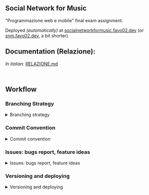 ## Social Network for Music

"Programmazione web e mobile" final exam assignment.

Deployed _(automatically)_ at [socialnetworkformusic.favo02.dev](https://socialnetworkformusic.favo02.dev) (or [snm.favo02.dev](https://snm.favo02.dev), a bit shorter).

## **Documentation (Relazione)**:

_In italian:_ [RELAZIONE.md](RELAZIONE.md)

<br>

## Workflow

### Branching Strategy

<details>
<summary>Branching strategy</summary>

> This project follows the [GitHubFlow](https://docs.github.com/en/get-started/quickstart/github-flow) branching strategy.

> Following is a summary of a typical GitHubFlow workflow.

##### Create a branch

Create a branch in your repository. The branch name should be short and descriptive, for example: `increase-test-timeout` or `add-code-of-conduct`.

- If a branch targets a specific issue **the name of the branch should begin with the issue_id** e.g. `123-fix-users-endpoint`.

##### Make changes

On your branch, make the desired changes to the repository, then commit and push your changes to your branch.

When committing your changes, make sure to follow the guidelines described in the <a href="#commits">commits section</a>.

##### Create a pull request

When you create a pull request, **include a summary of the changes** and what problem they solve.

> Pull requests are the final part of this workflow and they allow contributors to **review and share opinions on code** with each other. Furthermore such mechanism opens the doors to **automated workflow runs** (continuous integration).

##### When to pull request

- A pull request should only be opened when the work is *done* and ready for production.

- If a pull request doesn't pass every automated test, **it shouldn't be merged**, fix the problems and then push your fixes again until it passes.

##### Merge your pull request

Once your pull request is approved, merge your pull request. This will automatically merge your branch so that your changes appear on the default branch.

##### Delete your branch

After you merge your pull request, **delete your branch**.
  
</details>

### Commit Convention

<details>
<summary>Commit convention</summary>

> This project follow the [AngularJS commit-message convention](https://github.com/angular/angular/blob/main/CONTRIBUTING.md#-commit-message-format), this increases consistency and readability of commits but more importantly it eases the creation of version numbers.

> Following is a summary of the conventional commits strategy, modified to fit the needs of this project.

Each commit message consists of a **header**, a **body**, and a **footer**.

```
<header>
<BLANK LINE>
<body>
<BLANK LINE>
<footer>
```

#### Commit Message Header

```
<type>(<scope>): <short summary>
  │       │             │
  │       │             └─⫸ Summary in present tense. Not capitalized. No period at the end.
  │       │
  │       └─⫸ Commit Scope: frontend|backend|controllers|middlewares|models|components|pages|services|utils
  │
  └─⫸ Commit Type: repo|build|docs|feat|fix|refactor|revert|bump
```

The `<type>` and `<summary>` fields are mandatory, the `(<scope>)` field is optional.

##### Type

Must be one of the following:

* **repo**: changes to the repository (ci, readme, gitignore, ...)
* **build**: changes that affect the build system or external dependencies (npm modules, ...)
* **docs**: documentation only changes (comments, ...)
* **feat**: a new feature
* **fix**: a bug fix
* **refactor**: a code change that neither fixes a bug nor adds a feature
* **revert**: revert a previous change
* **bump**: version bump

##### Scope

The scope is the part of the codebase where the changes happened and it can be one of the following:

* **frontend**: generic changes to frontend (`package.json`, `config`, ...)
* **backend**: generic changes to backend (`package.json`, `config`, ...)
* **controllers**: changes to controllers (backend)
* **middlewares**: changes to middlewares (backend)
* **models**: changes to models (backend)
* **components**: changes to components (frontend)
* **pages**: changes to routing or to entire pages (frontend)
* **services**: changes to services (frontend)
* **utils**: changes to utils functions or interfaces

- If none of the above matches the modified scope then the scope can be empty e.g. `fix: stuff that is not above`.

- If a commit changes multiple parts of the codebase then an `*` sign can be used as the scope specifier.

#### Commit Message Body

- Use imperative, present tense: “change” not “changed” nor “changes”.

- Include motivation for the change and contrasts with previous behavior.

#### Commit Message Footer

All breaking changes have to be mentioned in footer with the description of the change, justification and migration notes (e.g. `BREAKING CHANGE: desc...`).

- If a commit targets a specific issue, the issue_id must be specified in the footer e.g. `Closes #123`, in case of multiple issues `Closes #123, #124, #125`.
  
</details>

### Issues: bugs report, feature ideas
  
<details>
<summary>Issues: bugs report, feature ideas</summary>

> Issues can be opened for everything that has to do with the program, from asking questions to requesting new fetures or bug-fixes.

Issues should describe and include each of the following components:

- A `priority` label
    - `priority: 0` &larr; **Highest**
    - `priority: 1`
    - `priority: 2`
    - `priority: 3`
    - `priority: 4` &larr; **Lowest**
- A `type` label
    - `feature`: new feature to be implemented
    - `bug`: bug to be fixed
    - `idea`: an idea for a future update (not strictly required as a feature)

</details>

### Versioning and deploying
  
<details>
<summary>Versioning and deploying</summary>

#### Versioning

Versioning is done automatically by [GitVersion](https://gitversion.net) each time a PR is successfully merged into the `main branch`.

Based on the commit types, the action will increment minor (`0.minor.0`) or patch (`0.0.patch`) version number.\
Major (`major.0.0`) versions are generated manually
  
#### Deploying

Every time a new version is bumped, the `serve` workflow will be triggered, generating a new Docker image for the application and serving it at [snm.favo02.dev](https://snm.favo02.dev).

</details>
  

